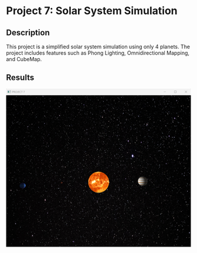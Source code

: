 
# Project 7: Solar System Simulation
## Description
This project is a simplified solar system simulation using only 4 planets. The project includes features such as  Phong Lighting, Omnidirectional Mapping, and CubeMap.

## Results
![](../../Resources/Images/proj7.png?raw=true)

